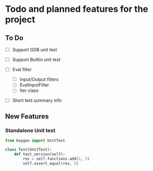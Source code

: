 # Todo and planned features for the project

## To Do

- [ ] Support GDB unit test
- [ ] Support Builtin unit test

- [ ] Eval filter
  - [ ] Input/Output filters
  - [ ] EvalInputFilter
  - [ ] Iter class
- [ ] Short test summary info

## New Features

### Standalone Unit test

```python
from baygon import UnitTest

class Test(UnitTest):
    def test_version(self):
        res = self.functions.add(2, 3)
        self.assert_equal(res, 5)
```
